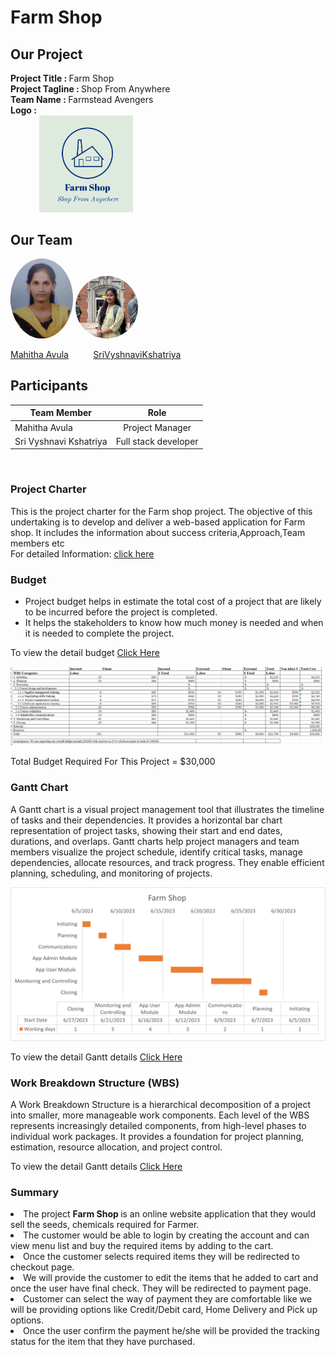 
# Farm Shop

## Our Project
<strong>Project Title   :   </strong> Farm Shop<br>
   <strong>Project Tagline :   </strong>Shop From Anywhere<br>
   <strong>Team Name       :   </strong>Farmstead Avengers<br>
   <strong>Logo            : <br>
    &nbsp;&nbsp;&nbsp;&nbsp;&nbsp;&nbsp;&nbsp;&nbsp; &nbsp;&nbsp;&nbsp;&nbsp;  <img class='img-circle' src="images/logo.PNG" alt="drawing" width=150px  style="border-radius:10px width=50px" />   </strong><br>
   




    
## Our Team

<img class='img-circle' src="images/MahithaAvula.jpeg" alt="pic" width="100" style="border-radius:70%" />  <img class='img-circle' src="images/SriVyshnaviKshatriya.jpg" alt="pic" width="100" style="border-radius:50%" /> &nbsp; 
              




  [Mahitha Avula](https://github.com/MahithaAvula25) &nbsp;&nbsp;&nbsp;&nbsp;&nbsp;&nbsp;&nbsp;&nbsp; [SriVyshnaviKshatriya](https://github.com/SriVyshnaviKshatriya)             &nbsp;&nbsp;&nbsp;&nbsp;     


 
## Participants
|     Team Member          | Role              | 
 -------------             | :-------------:   |
| Mahitha Avula            | Project Manager   | 
| Sri Vyshnavi Kshatriya   | Full stack developer    | 

<br>


### Project Charter


This is the project charter for the Farm shop project. The objective of this undertaking is to develop and deliver a web-based application for Farm shop.
It includes the  information about success criteria,Approach,Team members etc
<br>
For detailed Information: [click here](https://github.com/MahithaAvula25/ProjectBoard058B/blob/main/project%20charter.md)



### Budget

* Project budget helps in estimate the total cost of a project that are likely to be incurred before the project is completed.
* It helps the stakeholders to know how much money is needed and when it is needed to complete the project.

To view the detail budget  [Click Here](https://github.com/MahithaAvula25/ProjectBoard058B/tree/main/Budget)

<img src="images/budget.png" alt="drawing" width="900" style="border-radius:0%" /> 

Total Budget Required For This Project = $30,000
<br>


### Gantt Chart

A Gantt chart is a visual project management tool that illustrates the timeline of tasks and their dependencies. It provides a horizontal bar chart representation of project tasks, showing their start and end dates, durations, and overlaps. Gantt charts help project managers and team members visualize the project schedule, identify critical tasks, manage dependencies, allocate resources, and track progress. They enable efficient planning, scheduling, and monitoring of projects.

<img src=" WBS/Ganttchart.png" alt="drawing" width="900" style="border-radius:0%" /> 

To view the detail Gantt details  [Click Here](https://github.com/MahithaAvula25/ProjectBoard058B/tree/main/WBS)
<br>

### Work Breakdown Structure (WBS)

 A Work Breakdown Structure is a hierarchical decomposition of a project into smaller, more manageable work components. Each level of the WBS represents increasingly detailed components, from high-level phases to individual work packages. It provides a foundation for project planning, estimation, resource allocation, and project control.

To view the detail Gantt details  [Click Here](https://github.com/MahithaAvula25/ProjectBoard058B/tree/main/WBS)


### Summary
<li>The project <span style="font-weight:bold"> Farm Shop </span> is an online website application that they would sell the seeds, chemicals required for Farmer.</li>
<li>The customer would be able to login by creating the account and can view menu list and buy the required items by adding to the cart. </li>
<li>Once the customer selects required items they will be redirected to checkout page.</li>
<li>We will provide the customer to edit the items that he added to cart and once the user have final check. They will be redirected to payment page.</li>
<li>Customer can select the way of payment they are comfortable like we will be providing options like Credit/Debit card, Home Delivery and Pick up options.</li>
<li>Once the user confirm the payment he/she will be provided the tracking status for the item that they have purchased.</li>

